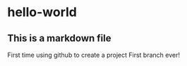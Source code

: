 # hello-world
## This is a markdown file
First time using github to create a project
First branch ever!
